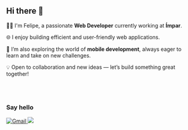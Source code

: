 
  <h2>Hi there 👋</h2>
  
  <p>🧑‍💻 I'm Felipe, a passionate <strong>Web Developer</strong> currently working at <strong>Ímpar</strong>.</p>
  <p>🌐 I enjoy building efficient and user-friendly web applications.</p>
  <p>📱 I’m also exploring the world of <strong>mobile development</strong>, always eager to learn and take on new challenges.</p>
  <p>💡 Open to collaboration and new ideas — let’s build something great together!</p>
  <br/>

<br>

<div align="left">
  <h3>Say hello</h3>
</div>
 <a href="mailto:luizfelipe.dev@gmail.com" target="_blanck">
    <img src="https://img.shields.io/badge/Gmail-D14836?style=for-the-badge&logo=gmail&logoColor=white" alt="Gmail"/>
 </a>
  <a href="https://www.linkedin.com/in/luizfelipe-teixeira" target="_blanck">
    <img src="https://img.shields.io/badge/LinkedIn-0077B5?style=for-the-badge&logo=linkedin&logoColor=white"/> 
  </a>

<br/>
<br/>
<br/>
 

